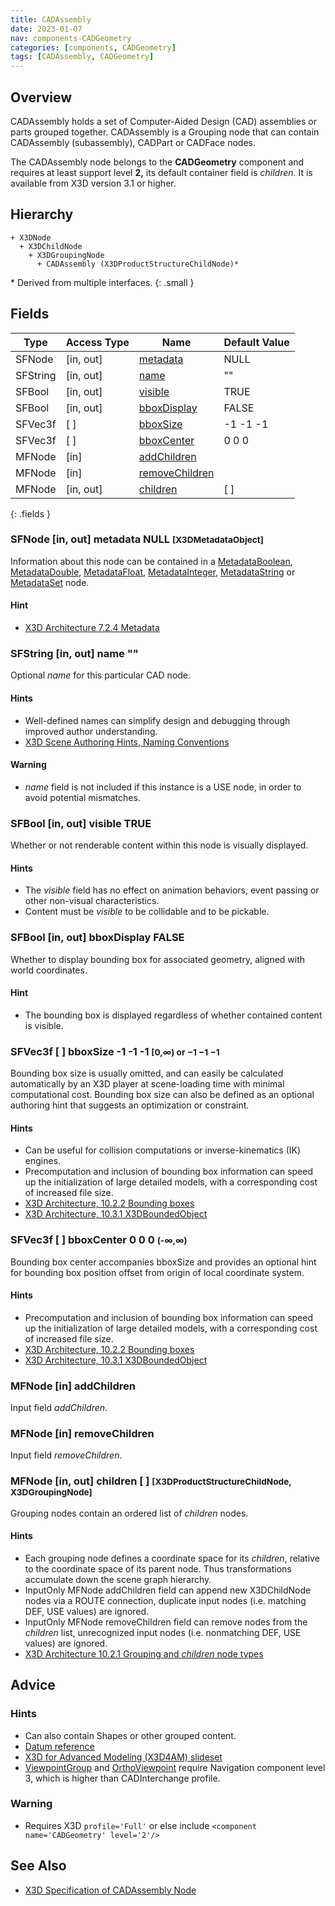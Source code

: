 ```yaml
---
title: CADAssembly
date: 2023-01-07
nav: components-CADGeometry
categories: [components, CADGeometry]
tags: [CADAssembly, CADGeometry]
---
```

<style>
.post h3 {
  word-spacing: 0.2em;
}
</style>

## Overview

CADAssembly holds a set of Computer-Aided Design (CAD) assemblies or parts grouped together. CADAssembly is a Grouping node that can contain CADAssembly (subassembly), CADPart or CADFace nodes.

The CADAssembly node belongs to the **CADGeometry** component and requires at least support level **2,** its default container field is *children.* It is available from X3D version 3.1 or higher.

## Hierarchy

```
+ X3DNode
  + X3DChildNode
    + X3DGroupingNode
      + CADAssembly (X3DProductStructureChildNode)*
```

\* Derived from multiple interfaces.
{: .small }

## Fields

| Type | Access Type | Name | Default Value |
| ---- | ----------- | ---- | ------------- |
| SFNode | \[in, out\] | [metadata](#sfnode-in-out-metadata-null-x3dmetadataobject) | NULL  |
| SFString | \[in, out\] | [name](#sfstring-in-out-name-) | "" |
| SFBool | \[in, out\] | [visible](#sfbool-in-out-visible-true) | TRUE |
| SFBool | \[in, out\] | [bboxDisplay](#sfbool-in-out-bboxdisplay-false) | FALSE |
| SFVec3f | \[ \] | [bboxSize](#sfvec3f---bboxsize--1--1--1-0-or-1-1-1) | -1 -1 -1  |
| SFVec3f | \[ \] | [bboxCenter](#sfvec3f---bboxcenter-0-0-0--) | 0 0 0  |
| MFNode | \[in\] | [addChildren](#mfnode-in-addchildren) |  |
| MFNode | \[in\] | [removeChildren](#mfnode-in-removechildren) |  |
| MFNode | \[in, out\] | [children](#mfnode-in-out-children---x3dproductstructurechildnode-x3dgroupingnode) | \[ \] |
{: .fields }

### SFNode [in, out] **metadata** NULL <small>[X3DMetadataObject]</small>

Information about this node can be contained in a [MetadataBoolean](/x_ite/components/core/metadataboolean/), [MetadataDouble](/x_ite/components/core/metadatadouble/), [MetadataFloat](/x_ite/components/core/metadatafloat/), [MetadataInteger](/x_ite/components/core/metadatainteger/), [MetadataString](/x_ite/components/core/metadatastring/) or [MetadataSet](/x_ite/components/core/metadataset/) node.

#### Hint

- [X3D Architecture 7.2.4 Metadata](https://www.web3d.org/specifications/X3Dv4/ISO-IEC19775-1v4-IS/Part01/components/core.html#Metadata)

### SFString [in, out] **name** ""

Optional *name* for this particular CAD node.

#### Hints

- Well-defined names can simplify design and debugging through improved author understanding.
- [X3D Scene Authoring Hints, Naming Conventions](https://www.web3d.org/x3d/content/examples/X3dSceneAuthoringHints.html#NamingConventions)

#### Warning

- *name* field is not included if this instance is a USE node, in order to avoid potential mismatches.

### SFBool [in, out] **visible** TRUE

Whether or not renderable content within this node is visually displayed.

#### Hints

- The *visible* field has no effect on animation behaviors, event passing or other non-visual characteristics.
- Content must be *visible* to be collidable and to be pickable.

### SFBool [in, out] **bboxDisplay** FALSE

Whether to display bounding box for associated geometry, aligned with world coordinates.

#### Hint

- The bounding box is displayed regardless of whether contained content is visible.

### SFVec3f [ ] **bboxSize** -1 -1 -1 <small>[0,∞) or −1 −1 −1</small>

Bounding box size is usually omitted, and can easily be calculated automatically by an X3D player at scene-loading time with minimal computational cost. Bounding box size can also be defined as an optional authoring hint that suggests an optimization or constraint.

#### Hints

- Can be useful for collision computations or inverse-kinematics (IK) engines.
- Precomputation and inclusion of bounding box information can speed up the initialization of large detailed models, with a corresponding cost of increased file size.
- [X3D Architecture, 10.2.2 Bounding boxes](https://www.web3d.org/specifications/X3Dv4/ISO-IEC19775-1v4-IS/Part01/components/grouping.html#BoundingBoxes)
- [X3D Architecture, 10.3.1 X3DBoundedObject](https://www.web3d.org/specifications/X3Dv4/ISO-IEC19775-1v4-IS/Part01/components/grouping.html#X3DBoundedObject)

### SFVec3f [ ] **bboxCenter** 0 0 0 <small>(-∞,∞)</small>

Bounding box center accompanies bboxSize and provides an optional hint for bounding box position offset from origin of local coordinate system.

#### Hints

- Precomputation and inclusion of bounding box information can speed up the initialization of large detailed models, with a corresponding cost of increased file size.
- [X3D Architecture, 10.2.2 Bounding boxes](https://www.web3d.org/specifications/X3Dv4/ISO-IEC19775-1v4-IS/Part01/components/grouping.html#BoundingBoxes)
- [X3D Architecture, 10.3.1 X3DBoundedObject](https://www.web3d.org/specifications/X3Dv4/ISO-IEC19775-1v4-IS/Part01/components/grouping.html#X3DBoundedObject)

### MFNode [in] **addChildren**

Input field *addChildren*.

### MFNode [in] **removeChildren**

Input field *removeChildren*.

### MFNode [in, out] **children** [ ] <small>[X3DProductStructureChildNode, X3DGroupingNode]</small>

Grouping nodes contain an ordered list of *children* nodes.

#### Hints

- Each grouping node defines a coordinate space for its *children*, relative to the coordinate space of its parent node. Thus transformations accumulate down the scene graph hierarchy.
- InputOnly MFNode addChildren field can append new X3DChildNode nodes via a ROUTE connection, duplicate input nodes (i.e. matching DEF, USE values) are ignored.
- InputOnly MFNode removeChildren field can remove nodes from the *children* list, unrecognized input nodes (i.e. nonmatching DEF, USE values) are ignored.
- [X3D Architecture 10.2.1 Grouping and *children* node types](https://www.web3d.org/specifications/X3Dv4/ISO-IEC19775-1v4-IS/Part01/components/grouping.html#GroupingAndChildrenNodes)

## Advice

### Hints

- Can also contain Shapes or other grouped content.
- [Datum reference](https://en.wikipedia.org/wiki/Datum_reference)
- [X3D for Advanced Modeling (X3D4AM) slideset](https://x3dgraphics.com/slidesets/X3dForAdvancedModeling/ComputerAidedDesignInterchangeProfile.pdf)
- [ViewpointGroup](/x_ite/components/navigation/viewpointgroup/) and [OrthoViewpoint](/x_ite/components/navigation/orthoviewpoint/) require Navigation component level 3, which is higher than CADInterchange profile.

### Warning

- Requires X3D `profile='Full'` or else include `<component name='CADGeometry' level='2'/>`

## See Also

- [X3D Specification of CADAssembly Node](https://www.web3d.org/documents/specifications/19775-1/V4.0/Part01/components/CADGeometry.html#CADAssembly)
